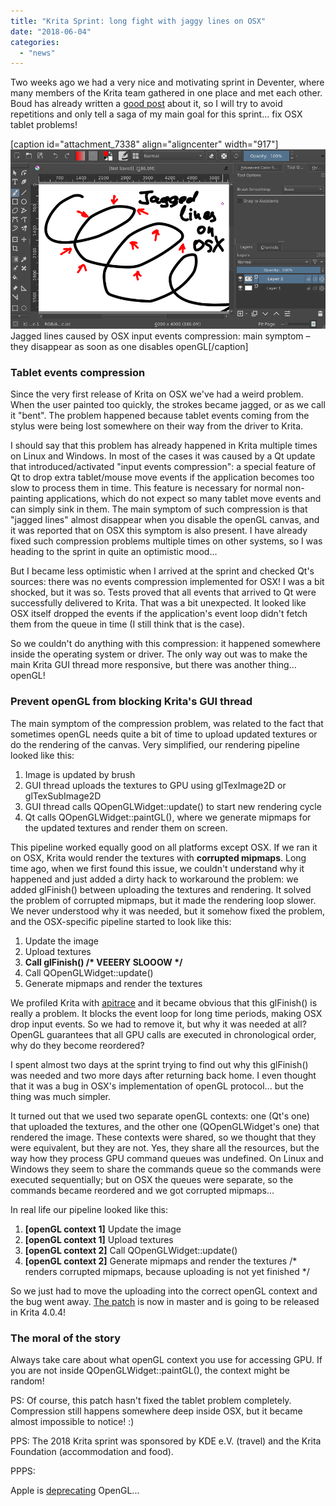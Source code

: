 ```yaml
---
title: "Krita Sprint: long fight with jaggy lines on OSX"
date: "2018-06-04"
categories: 
  - "news"
---
```


Two weeks ago we had a very nice and motivating sprint in Deventer, where many members of the Krita team gathered in one place and met each other. Boud has already written a [good post](https://krita.org/en/item/krita-2018-sprint-report) about it, so I will try to avoid repetitions and only tell a saga of my main goal for this sprint... fix OSX tablet problems!

\[caption id="attachment\_7338" align="aligncenter" width="917"\][![](images/krita_jagged_lines_on_osx.png)](https://krita.org/wp-content/uploads/2018/06/krita_jagged_lines_on_osx.png) Jagged lines caused by OSX input events compression: main symptom – they disappear as soon as one disables openGL\[/caption\]

### Tablet events compression

Since the very first release of Krita on OSX we've had a weird problem. When the user painted too quickly, the strokes became jagged, or as we call it "bent". The problem happened because tablet events coming from the stylus were being lost somewhere on their way from the driver to Krita.

I should say that this problem has already happened in Krita multiple times on Linux and Windows. In most of the cases it was caused by a Qt update that introduced/activated "input events compression": a special feature of Qt to drop extra tablet/mouse move events if the application becomes too slow to process them in time. This feature is necessary for normal non-painting applications, which do not expect so many tablet move events and can simply sink in them. The main symptom of such compression is that "jagged lines" almost disappear when you disable the openGL canvas, and it was reported that on OSX this symptom is also present. I have already fixed such compression problems multiple times on other systems, so I was heading to the sprint in quite an optimistic mood...

But I became less optimistic when I arrived at the sprint and checked Qt's sources: there was no events compression implemented for OSX! I was a bit shocked, but it was so. Tests proved that all events that arrived to Qt were successfully delivered to Krita. That was a bit unexpected. It looked like OSX itself dropped the events if the application's event loop didn't fetch them from the queue in time (I still think that is the case).

So we couldn't do anything with this compression: it happened somewhere inside the operating system or driver. The only way out was to make the main Krita GUI thread more responsive, but there was another thing... openGL!

### Prevent openGL from blocking Krita's GUI thread

The main symptom of the compression problem, was related to the fact that sometimes openGL needs quite a bit of time to upload updated textures or do the rendering of the canvas. Very simplified, our rendering pipeline looked like this:

1. Image is updated by brush
2. GUI thread uploads the textures to GPU using glTexImage2D or glTexSubImage2D
3. GUI thread calls QOpenGLWidget::update() to start new rendering cycle
4. Qt calls QOpenGLWidget::paintGL(), where we generate mipmaps for the updated textures and render them on screen.

This pipeline worked equally good on all platforms except OSX. If we ran it on OSX, Krita would render the textures with **corrupted mipmaps**. Long time ago, when we first found this issue, we couldn't understand why it happened and just added a dirty hack to workaround the problem: we added glFinish() between uploading the textures and rendering. It solved the problem of corrupted mipmaps, but it made the rendering loop slower. We never understood why it was needed, but it somehow fixed the problem, and the OSX-specific pipeline started to look like this:

1. Update the image
2. Upload textures
3. **Call glFinish() /\* VEEERY SLOOOW \*/**
4. Call QOpenGLWidget::update()
5. Generate mipmaps and render the textures

We profiled Krita with [apitrace](https://github.com/apitrace/apitrace) and it became obvious that this glFinish() is really a problem. It blocks the event loop for long time periods, making OSX drop input events. So we had to remove it, but why it was needed at all? OpenGL guarantees that all GPU calls are executed in chronological order, why do they become reordered?

I spent almost two days at the sprint trying to find out why this glFinish() was needed and two more days after returning back home. I even thought that it was a bug in OSX's implementation of openGL protocol... but the thing was much simpler.

It turned out that we used two separate openGL contexts: one (Qt's one) that uploaded the textures, and the other one (QOpenGLWidget's one) that rendered the image. These contexts were shared, so we thought that they were equivalent, but they are not. Yes, they share all the resources, but the way how they process GPU command queues was undefined. On Linux and Windows they seem to share the commands queue so the commands were executed sequentially; but on OSX the queues were separate, so the commands became reordered and we got corrupted mipmaps...

In real life our pipeline looked like this:

1. **\[openGL context 1\]** Update the image
2. **\[openGL context 1\]** Upload textures
3. **\[openGL context 2\]** Call QOpenGLWidget::update()
4. **\[openGL context 2\]** Generate mipmaps and render the textures /\* renders corrupted mipmaps, because uploading is not yet finished \*/

So we just had to move the uploading into the correct openGL context and the bug went away. [The patch](https://phabricator.kde.org/R37:fb43d4e5be6112c7d9df2ee3f33697d07a614ca6) is now in master and is going to be released in Krita 4.0.4!

### The moral of the story

Always take care about what openGL context you use for accessing GPU. If you are not inside QOpenGLWidget::paintGL(), the context might be random!

PS: Of course, this patch hasn't fixed the tablet problem completely. Compression still happens somewhere deep inside OSX, but it became almost impossible to notice! :)

PPS: The 2018 Krita sprint was sponsored by KDE e.V. (travel) and the Krita Foundation (accommodation and food).

PPPS:

Apple is [deprecating](https://developer.apple.com/macos/whats-new/) OpenGL...
